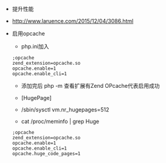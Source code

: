 * 提升性能
* http://www.laruence.com/2015/12/04/3086.html

* 启用opcache
    * php.ini加入
    ```
    ;opcache
    zend_extension=opcache.so
    opcache.enable=1
    opcache.enable_cli=1
    ```
    * 添加完后 php -m 查看扩展有Zend OPcache代表启用成功

    * [HugePage]
    * /sbin/sysctl vm.nr_hugepages=512
    * cat /proc/meminfo  | grep Huge
    ```
    ;opcache
    zend_extension=opcache.so
    opcache.enable=1
    opcache.enable_cli=1
    opcache.huge_code_pages=1
    ```